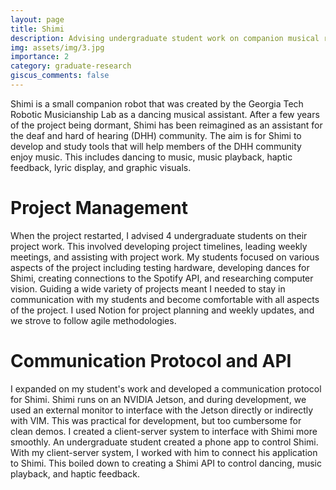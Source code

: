 ```yaml
---
layout: page
title: Shimi
description: Advising undergraduate student work on companion musical robot
img: assets/img/3.jpg
importance: 2
category: graduate-research
giscus_comments: false
---
```


Shimi is a small companion robot that was created by the Georgia Tech Robotic Musicianship Lab as a dancing musical assistant. After a few years of the project being dormant, Shimi has been reimagined as an assistant for the deaf and hard of hearing (DHH) community.
The aim is for Shimi to develop and study tools that will help members of the DHH community enjoy music. This includes dancing to music, music playback, haptic feedback, lyric display, and graphic visuals.

# Project Management
When the project restarted, I advised 4 undergraduate students on their project work. This involved developing project timelines, leading weekly meetings, and assisting with project work. My students focused on various aspects of the project including testing hardware, developing dances for Shimi, creating connections to the Spotify API, and researching computer vision. Guiding a wide variety of projects meant I needed to stay in communication with my students and become comfortable with all aspects of the project.
I used Notion for project planning and weekly updates, and we strove to follow agile methodologies.

# Communication Protocol and API
I expanded on my student's work and developed a communication protocol for Shimi. Shimi runs on an NVIDIA Jetson, and during development, we used an external monitor to interface with the Jetson directly or indirectly with VIM. This was practical for development, but too cumbersome for clean demos. I created a client-server system to interface with Shimi more smoothly.
An undergraduate student created a phone app to control Shimi. With my client-server system, I worked with him to connect his application to Shimi. This boiled down to creating a Shimi API to control dancing, music playback, and haptic feedback.

